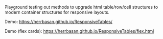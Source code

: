 Playground testing out methods to upgrade html table/row/cell structures to modern container structures for responsive layouts.

Demo: https://herrbasan.github.io/ResponsiveTables/

Demo (flex cards): https://herrbasan.github.io/ResponsiveTables/flex.html
